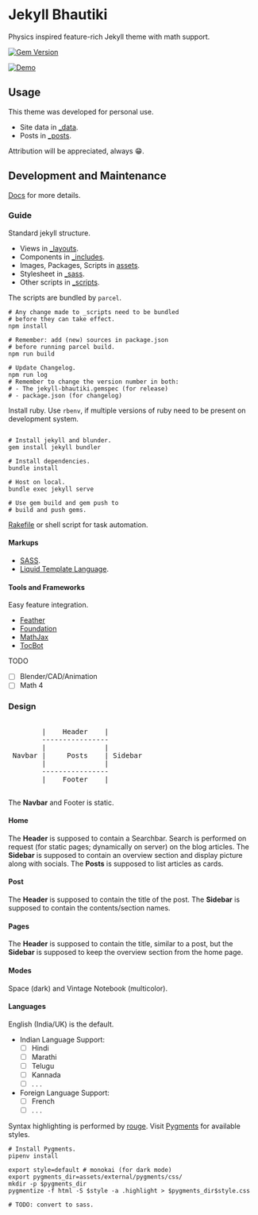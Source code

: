 # Jekyll Bhautiki

Physics inspired feature-rich Jekyll theme with math support.

[![Gem Version](https://badge.fury.io/rb/jekyll-bhautiki.svg)](https://badge.fury.io/rb/jekyll-bhautiki)

[![Demo](https://i.ibb.co/rM2DSYT/jekyll-bhautiki.png)](https://ibb.co/q9YTfKX)

## Usage

This theme was developed for personal use.

- Site data in [_data](/_data/).
- Posts in [_posts](/_posts/).

Attribution will be appreciated, always :grin:.

## Development and Maintenance

[Docs](/docs/) for more details.

### Guide

Standard jekyll structure.

- Views in [_layouts](/_layouts/).
- Components in [_includes](/_includes/).
- Images, Packages, Scripts in [assets](/assets/).
- Stylesheet in [_sass](/_sass/).
- Other scripts in [_scripts](/_scripts/).

The scripts are bundled by `parcel`.

```shell
# Any change made to _scripts need to be bundled
# before they can take effect.
npm install

# Remember: add (new) sources in package.json
# before running parcel build.
npm run build

# Update Changelog.
npm run log
# Remember to change the version number in both:
# - The jekyll-bhautiki.gemspec (for release)
# - package.json (for changelog)

```

Install ruby. Use `rbenv`, if multiple versions of ruby need to be present on development system.

```shell

# Install jekyll and blunder.
gem install jekyll bundler

# Install dependencies.
bundle install

# Host on local.
bundle exec jekyll serve

# Use gem build and gem push to
# build and push gems.

```

[Rakefile](/Rakefile) or shell script for task automation.  

#### Markups

- [SASS](https://sass-lang.com/).
- [Liquid Template Language](https://shopify.github.io/liquid/).

#### Tools and Frameworks

Easy feature integration.

- [Feather](https://feathericons.com/)
- [Foundation](https://get.foundation/)
- [MathJax](https://www.mathjax.org/)
- [TocBot](https://tscanlin.github.io/tocbot/)

TODO

- [ ] Blender/CAD/Animation
- [ ] Math 4

### Design

<pre>

        |    Header    |
        ----------------
        |              |
 Navbar |     Posts    | Sidebar
        |              |
        ----------------
        |    Footer    |

</pre>

The **Navbar** and Footer is static.

#### Home

The **Header** is supposed to contain a Searchbar. Search is performed on request (for static pages; dynamically on server) on the blog articles. The **Sidebar** is supposed to contain an overview section and display picture along with socials. The **Posts** is supposed to list articles as cards.

#### Post

The **Header** is supposed to contain the title of the post. The **Sidebar** is supposed to contain the contents/section names.

#### Pages

The **Header** is supposed to contain the title, similar to a post, but the **Sidebar** is supposed to keep the overview section from the home page.

#### Modes

Space (dark) and Vintage Notebook (multicolor).

#### Languages

English (India/UK) is the default.

- Indian Language Support:
    - [ ] Hindi
    - [ ] Marathi
    - [ ] Telugu
    - [ ] Kannada
    - [ ] . . .  

- Foreign Language Support:
    - [ ] French
    - [ ] . . .  

Syntax highlighting is performed by [rouge](https://github.com/rouge-ruby/rouge). Visit [Pygments](https://pygments.org/styles/) for available styles.

```shell
# Install Pygments.
pipenv install

export style=default # monokai (for dark mode)
export pygments_dir=assets/external/pygments/css/
mkdir -p $pygments_dir
pygmentize -f html -S $style -a .highlight > $pygments_dir$style.css

# TODO: convert to sass.

```
